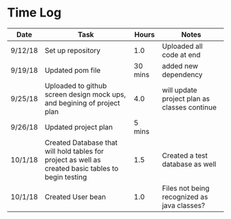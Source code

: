 # Time Log

| Date | Task | Hours | Notes|
|------|------|-------|------|
| 9/12/18| Set up  repository | 1.0 | Uploaded all code at end  |
| 9/19/18| Updated pom file | 30 mins | added new dependency  |
| 9/25/18| Uploaded to github screen design mock ups, and begining of project plan | 4.0 | will update project plan as classes continue  |
| 9/26/18| Updated project plan | 5 mins |   |
| 10/1/18| Created Database that will hold tables for project as well as created basic tables to begin testing | 1.5 | Created a test database as well  |
| 10/1/18| Created User bean | 1.0 | Files not being recognized as java classes?  |

